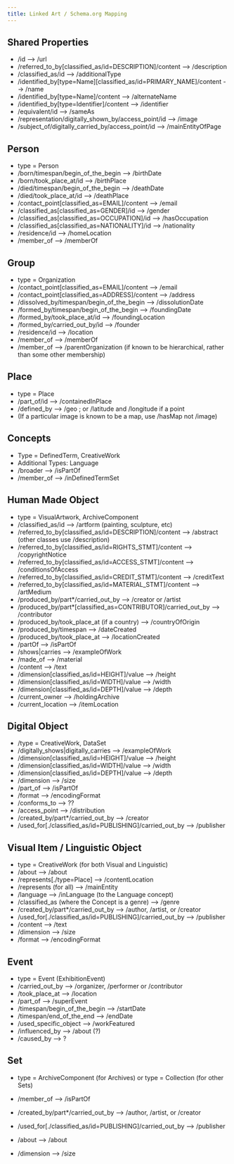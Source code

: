 ```yaml
---
title: Linked Art / Schema.org Mapping
---
```



## Shared Properties

* /id --> /url
* /referred_to_by[classified_as/id=DESCRIPTION]/content --> /description
* /classified_as/id --> /additionalType
* /identified_by[type=Name][classified_as/id=PRIMARY_NAME]/content --> /name 
* /identified_by[type=Name]/content --> /alternateName
* /identified_by[type=Identifier]/content --> /identifier
* /equivalent/id --> /sameAs
* /representation/digitally_shown_by/access_point/id --> /image
* /subject_of/digitally_carried_by/access_point/id --> /mainEntityOfPage


## Person

* type = Person
* /born/timespan/begin_of_the_begin --> /birthDate
* /born/took_place_at/id --> /birthPlace
* /died/timespan/begin_of_the_begin --> /deathDate
* /died/took_place_at/id --> /deathPlace
* /contact_point[classified_as=EMAIL]/content --> /email
* /classified_as[classified_as=GENDER]/id --> /gender
* /classified_as[classified_as=OCCUPATION]/id --> /hasOccupation
* /classified_as[classified_as=NATIONALITY]/id --> /nationality
* /residence/id --> /homeLocation
* /member_of --> /memberOf


## Group

* type = Organization
* /contact_point[classified_as=EMAIL]/content --> /email
* /contact_point[classified_as=ADDRESS]/content --> /address
* /dissolved_by/timespan/begin_of_the_begin --> /dissolutionDate
* /formed_by/timespan/begin_of_the_begin --> /foundingDate
* /formed_by/took_place_at/id --> /foundingLocation
* /formed_by/carried_out_by/id --> /founder
* /residence/id --> /location
* /member_of --> /memberOf
* /member_of --> /parentOrganization (if known to be hierarchical, rather than some other membership)

## Place

* type = Place
* /part_of/id --> /containedInPlace
* /defined_by --> /geo ; or /latitude and /longitude if a point
* (If a particular image is known to be a map, use /hasMap not /image)

## Concepts

* Type = DefinedTerm, CreativeWork
* Additional Types: Language
* /broader --> /isPartOf
* /member_of --> /inDefinedTermSet

## Human Made Object

* type = VisualArtwork, ArchiveComponent 
* /classified_as/id --> /artform (painting, sculpture, etc)
* /referred_to_by[classified_as/id=DESCRIPTION]/content --> /abstract  (other classes use /description)
* /referred_to_by[classified_as/id=RIGHTS_STMT]/content --> /copyrightNotice
* /referred_to_by[classified_as/id=ACCESS_STMT]/content --> /conditionsOfAccess
* /referred_to_by[classified_as/id=CREDIT_STMT]/content --> /creditText
* /referred_to_by[classified_as/id=MATERIAL_STMT]/content --> /artMedium
* /produced_by/part*/carried_out_by --> /creator or /artist
* /produced_by/part*[classified_as=CONTRIBUTOR]/carried_out_by --> /contributor
* /produced_by/took_place_at (if a country) --> /countryOfOrigin
* /produced_by/timespan --> /dateCreated
* /produced_by/took_place_at --> /locationCreated
* /partOf --> /isPartOf
* /shows|carries --> /exampleOfWork
* /made_of --> /material
* /content --> /text
* /dimension[classified_as/id=HEIGHT]/value --> /height
* /dimension[classified_as/id=WIDTH]/value --> /width
* /dimension[classified_as/id=DEPTH]/value --> /depth
* /current_owner --> /holdingArchive
* /current_location --> /itemLocation

## Digital Object 

* /type = CreativeWork, DataSet
* /digitally_shows|digitally_carries --> /exampleOfWork
* /dimension[classified_as/id=HEIGHT]/value --> /height
* /dimension[classified_as/id=WIDTH]/value --> /width
* /dimension[classified_as/id=DEPTH]/value --> /depth
* /dimension --> /size
* /part_of --> /isPartOf
* /format --> /encodingFormat
* /conforms_to --> ??
* /access_point --> /distribution
* /created_by/part*/carried_out_by --> /creator
* /used_for[./classified_as/id=PUBLISHING]/carried_out_by --> /publisher

## Visual Item / Linguistic Object

* type = CreativeWork (for both Visual and Linguistic)
* /about --> /about
* /represents[./type=Place] --> /contentLocation
* /represents (for all) --> /mainEntity
* /language --> /inLanguage (to the Language concept)
* /classified_as (where the Concept is a genre) --> /genre 
* /created_by/part*/carried_out_by --> /author, /artist, or /creator
* /used_for[./classified_as/id=PUBLISHING]/carried_out_by --> /publisher
* /content --> /text
* /dimension --> /size
* /format --> /encodingFormat

## Event

* type = Event (ExhibitionEvent)
* /carried_out_by --> /organizer, /performer or /contributor
* /took_place_at --> /location
* /part_of --> /superEvent
* /timespan/begin_of_the_begin --> /startDate
* /timespan/end_of_the_end --> /endDate
* /used_specific_object --> /workFeatured
* /influenced_by --> /about (?)
* /caused_by --> ?

## Set

* type = ArchiveComponent (for Archives) or type = Collection (for other Sets)

* /member_of --> /isPartOf
* /created_by/part*/carried_out_by --> /author, /artist, or /creator
* /used_for[./classified_as/id=PUBLISHING]/carried_out_by --> /publisher
* /about --> /about
* /dimension --> /size


